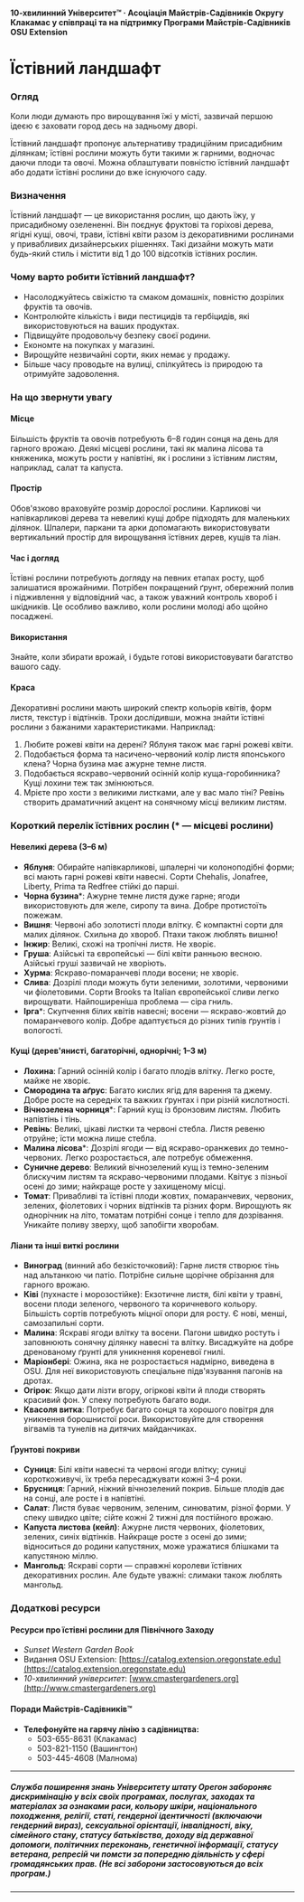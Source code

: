 #### 10-хвилинний Університет™ · Асоціація Майстрів-Садівників Округу Клакамас у співпраці та на підтримку Програми Майстрів-Садівників OSU Extension

# Їстівний ландшафт

### Огляд

Коли люди думають про вирощування їжі у місті, зазвичай першою ідеєю є заховати город десь на задньому дворі.

Їстівний ландшафт пропонує альтернативу традиційним присадибним ділянкам; їстівні рослини можуть бути такими ж гарними, водночас даючи плоди та овочі. Можна облаштувати повністю їстівний ландшафт або додати їстівні рослини до вже існуючого саду.

### Визначення

Їстівний ландшафт — це використання рослин, що дають їжу, у присадибному озелененні. Він поєднує фруктові та горіхові дерева, ягідні кущі, овочі, трави, їстівні квіти разом із декоративними рослинами у привабливих дизайнерських рішеннях. Такі дизайни можуть мати будь-який стиль і містити від 1 до 100 відсотків їстівних рослин.

### Чому варто робити їстівний ландшафт?

- Насолоджуйтесь свіжістю та смаком домашніх, повністю дозрілих фруктів та овочів.
- Контролюйте кількість і види пестицидів та гербіцидів, які використовуються на ваших продуктах.
- Підвищуйте продовольчу безпеку своєї родини.
- Економте на покупках у магазині.
- Вирощуйте незвичайні сорти, яких немає у продажу.
- Більше часу проводьте на вулиці, спілкуйтесь із природою та отримуйте задоволення.

### На що звернути увагу

#### Місце

Більшість фруктів та овочів потребують 6–8 годин сонця на день для гарного врожаю. Деякі місцеві рослини, такі як малина лісова та княженика, можуть рости у напівтіні, як і рослини з їстівним листям, наприклад, салат та капуста.

#### Простір

Обов'язково враховуйте розмір дорослої рослини. Карликові чи напівкарликові дерева та невеликі кущі добре підходять для маленьких ділянок. Шпалери, паркани та арки допомагають використовувати вертикальний простір для вирощування їстівних дерев, кущів та ліан.

#### Час і догляд

Їстівні рослини потребують догляду на певних етапах росту, щоб залишатися врожайними. Потрібен покращений ґрунт, обережний полив і підживлення у відповідний час, а також уважний контроль хвороб і шкідників. Це особливо важливо, коли рослини молоді або щойно посаджені.

#### Використання

Знайте, коли збирати врожай, і будьте готові використовувати багатство вашого саду.

#### Краса

Декоративні рослини мають широкий спектр кольорів квітів, форм листя, текстур і відтінків. Трохи дослідивши, можна знайти їстівні рослини з бажаними характеристиками. Наприклад:

1. Любите рожеві квіти на дерені? Яблуня також має гарні рожеві квіти.
2. Подобається форма та насичено-червоний колір листя японського клена? Чорна бузина має ажурне темне листя.
3. Подобається яскраво-червоний осінній колір куща-горобинника? Кущі лохини теж так змінюються.
4. Мрієте про хости з великими листками, але у вас мало тіні? Ревінь створить драматичний акцент на сонячному місці великим листям.

### Короткий перелік їстівних рослин (* — місцеві рослини)

#### Невеликі дерева (3–6 м)

- **Яблуня**: Обирайте напівкарликові, шпалерні чи колоноподібні форми; всі мають гарні рожеві квіти навесні. Сорти Chehalis, Jonafree, Liberty, Prima та Redfree стійкі до парші.
- **Чорна бузина***: Ажурне темне листя дуже гарне; ягоди використовують для желе, сиропу та вина. Добре протистоїть пожежам.
- **Вишня**: Червоні або золотисті плоди влітку. Є компактні сорти для малих ділянок. Схильна до хвороб. Птахи також люблять вишню!
- **Інжир**: Великі, схожі на тропічні листя. Не хворіє.
- **Груша**: Азійські та європейські — білі квіти ранньою весною. Азійські груші зазвичай не хворіють.
- **Хурма**: Яскраво-помаранчеві плоди восени; не хворіє.
- **Слива**: Дозрілі плоди можуть бути зеленими, золотими, червоними чи фіолетовими. Сорти Brooks та Italian європейської сливи легко вирощувати. Найпоширеніша проблема — сіра гниль.
- **Ірга***: Скупчення білих квітів навесні; восени — яскраво-жовтий до помаранчевого колір. Добре адаптується до різних типів ґрунтів і вологості.

#### Кущі (дерев'янисті, багаторічні, однорічні; 1–3 м)

- **Лохина**: Гарний осінній колір і багато плодів влітку. Легко росте, майже не хворіє.
- **Смородина та аґрус**: Багато кислих ягід для варення та джему. Добре росте на середніх та важких ґрунтах і при різній кислотності.
- **Вічнозелена чорниця***: Гарний кущ із бронзовим листям. Любить напівтінь і тінь.
- **Ревінь**: Великі, цікаві листки та червоні стебла. Листя ревеню отруйне; їсти можна лише стебла.
- **Малина лісова***: Дозрілі ягоди — від яскраво-оранжевих до темно-червоних. Легко розростається, але потребує обмеження.
- **Суничне дерево**: Великий вічнозелений кущ із темно-зеленим блискучим листям та яскраво-червоними плодами. Квітує з пізньої осені до зими; найкраще росте у захищеному місці.
- **Томат**: Привабливі та їстівні плоди жовтих, помаранчевих, червоних, зелених, фіолетових і чорних відтінків та різних форм. Вирощують як однорічник на літо, томатам потрібні сонце і тепло для дозрівання. Уникайте поливу зверху, щоб запобігти хворобам.

#### Ліани та інші виткі рослини

- **Виноград** (винний або безкісточковий): Гарне листя створює тінь над альтанкою чи патіо. Потрібне сильне щорічне обрізання для гарного врожаю.
- **Ківі** (пухнасте і морозостійке): Екзотичне листя, білі квіти у травні, восени плоди зеленого, червоного та коричневого кольору. Більшість сортів потребують міцної опори для росту. Є нові, менші, самозапильні сорти.
- **Малина**: Яскраві ягоди влітку та восени. Пагони швидко ростуть і заповнюють сонячну ділянку навесні та влітку. Висаджуйте на добре дренованому ґрунті для уникнення кореневої гнилі.
- **Маріонбері**: Ожина, яка не розростається надмірно, виведена в OSU. Для неї використовують спеціальне підв'язування пагонів на дротах.
- **Огірок**: Якщо дати лізти вгору, огіркові квіти й плоди створять красивий фон. У спеку потребують багато води.
- **Квасоля витка**: Потребує багато сонця та хорошого повітря для уникнення борошнистої роси. Використовуйте для створення вігвамів та тунелів на дитячих майданчиках.

#### Ґрунтові покриви

- **Суниця**: Білі квіти навесні та червоні ягоди влітку; суниці короткоживучі, їх треба пересаджувати кожні 3–4 роки.
- **Брусниця**: Гарний, ніжний вічнозелений покрив. Більше плодів дає на сонці, але росте і в напівтіні.
- **Салат**: Листя буває червоним, зеленим, синюватим, різної форми. У спеку швидко цвіте; сійте кожні 2 тижні для постійного врожаю.
- **Капуста листова (кейл)**: Ажурне листя червоних, фіолетових, зелених, синіх відтінків. Найкраще росте з осені до зими; відноситься до родини капустяних, може уражатися блішками та капустяною міллю.
- **Мангольд**: Яскраві сорти — справжні королеви їстівних декоративних рослин. Але будьте уважні: слимаки також люблять мангольд.

### Додаткові ресурси

#### Ресурси про їстівні рослини для Північного Заходу

- *Sunset Western Garden Book*
- Видання OSU Extension: [https://catalog.extension.oregonstate.edu](https://catalog.extension.oregonstate.edu)
- *10-хвилинний університет*: [www.cmastergardeners.org](http://www.cmastergardeners.org)

#### Поради Майстрів-Садівників™

- **Телефонуйте на гарячу лінію з садівництва:**
  - 503-655-8631 (Клакамас)
  - 503-821-1150 (Вашингтон)
  - 503-445-4608 (Малнома)

---

##### Служба поширення знань Університету штату Орегон забороняє дискримінацію у всіх своїх програмах, послугах, заходах та матеріалах за ознаками раси, кольору шкіри, національного походження, релігії, статі, гендерної ідентичності (включаючи гендерний вираз), сексуальної орієнтації, інвалідності, віку, сімейного стану, статусу батьківства, доходу від державної допомоги, політичних переконань, генетичної інформації, статусу ветерана, репресій чи помсти за попередню діяльність у сфері громадянських прав. (Не всі заборони застосовуються до всіх програм.)
---